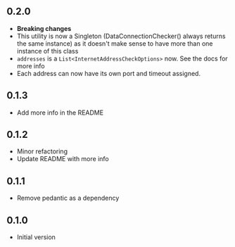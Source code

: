 ## 0.2.0

- **Breaking changes**
- This utility is now a Singleton (DataConnectionChecker() always returns the same instance)
as it doesn't make sense to have more than one instance of this class
- `addresses` is a `List<InternetAddressCheckOptions>` now. See the docs for more info
- Each address can now have its own port and timeout assigned.

## 0.1.3

- Add more info in the README

## 0.1.2

- Minor refactoring
- Update README with more info

## 0.1.1

- Remove pedantic as a dependency

## 0.1.0

- Initial version
